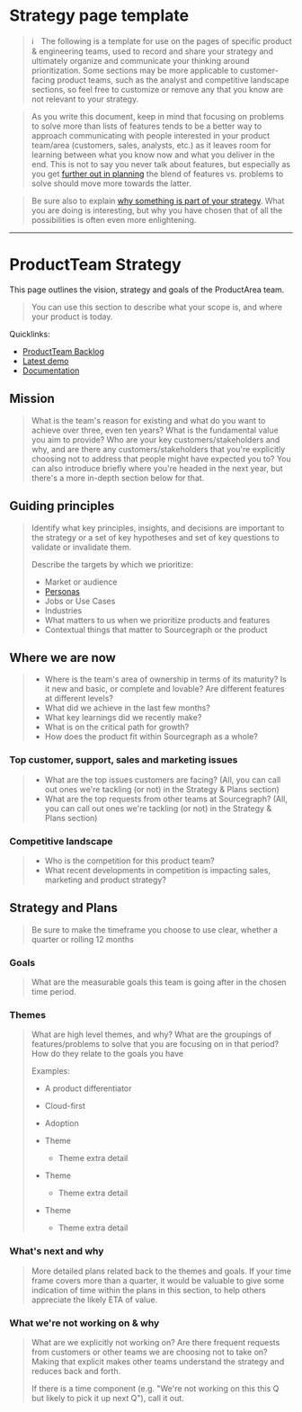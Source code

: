 # Strategy page template

> ℹ️  The following is a template for use on the pages of specific product & engineering teams, used to record and share your strategy and ultimately organize and communicate your thinking around prioritization. Some sections may be more applicable to customer-facing product teams, such as the analyst and competitive landscape sections, so feel free to customize or remove any that you know are not relevant to your strategy.

> As you write this document, keep in mind that focusing on problems to solve more than lists of features tends to be a better way to approach communicating with people interested in your product team/area (customers, sales, analysts, etc.) as it leaves room for learning between what you know now and what you deliver in the end. This is not to say you never talk about features, but especially as you get [further out in planning](https://medium.com/@jobv/the-nearsighted-roadmap-57fa57b5906a) the blend of features vs. problems to solve should move more towards the latter.

> Be sure also to explain [why something is part of your strategy](https://medium.com/leadership-motivation-and-impact/the-power-of-starting-with-why-f8e491392ef8). What you are doing is interesting, but why you have chosen that of all the possibilities is often even more enlightening.

---

# ProductTeam Strategy

This page outlines the vision, strategy and goals of the ProductArea team.

> You can use this section to describe what your scope is, and where your product is today.

Quicklinks:

- [ProductTeam Backlog](https://about.sourcegraph.com/) <!-- Update links with your page -->
- [Latest demo](https://about.sourcegraph.com/)
- [Documentation](https://about.sourcegraph.com/)

## Mission

> What is the team's reason for existing and what do you want to achieve over three, even ten years? What is the fundamental value you aim to provide? Who are your key customers/stakeholders and why, and are there any customers/stakeholders that you're explicitly choosing not to address that people might have expected you to? You can also introduce briefly where you're headed in the next year, but there's a more in-depth section below for that.

## Guiding principles

> Identify what key principles, insights, and decisions are important to the strategy or a set of key hypotheses and set of key questions to validate or invalidate them.
>
> Describe the targets by which we prioritize:
>
> - Market or audience
> - [Personas](../../marketing/personas.md)
> - Jobs or Use Cases
> - Industries
> - What matters to us when we prioritize products and features
> - Contextual things that matter to Sourcegraph or the product

## Where we are now

> - Where is the team's area of ownership in terms of its maturity? Is it new and basic, or complete and lovable? Are different features at different levels?
> - What did we achieve in the last few months?
> - What key learnings did we recently make?
> - What is on the critical path for growth?
> - How does the product fit within Sourcegraph as a whole?

### Top customer, support, sales and marketing issues

> - What are the top issues customers are facing? (All, you can call out ones we're tackling (or not) in the Strategy & Plans section)
> - What are the top requests from other teams at Sourcegraph? (All, you can call out ones we're tackling (or not) in the Strategy & Plans section)

### Competitive landscape

> - Who is the competition for this product team?
> - What recent developments in competition is impacting sales, marketing and product strategy?

## Strategy and Plans

> Be sure to make the timeframe you choose to use clear, whether a quarter or rolling 12 months

### Goals

> What are the measurable goals this team is going after in the chosen time period.

### Themes

> What are high level themes, and why? What are the groupings of features/problems to solve that you are focusing on in that period? How do they relate to the goals you have
>
> Examples:
>
> - A product differentiator
> - Cloud-first
> - Adoption
>
> - Theme
>   - Theme extra detail
> - Theme
>   - Theme extra detail
> - Theme
>   - Theme extra detail

### What's next and why

> More detailed plans related back to the themes and goals. If your time frame covers more than a quarter, it would be valuable to give some indication of time within the plans in this section, to help others appreciate the likely ETA of value.

### What we're not working on & why

> What are we explicitly not working on? Are there frequent requests from customers or other teams we are choosing not to take on? Making that explicit makes other teams understand the strategy and reduces back and forth.
>
> If there is a time component (e.g. "We're not working on this this Q but likely to pick it up next Q"), call it out.
